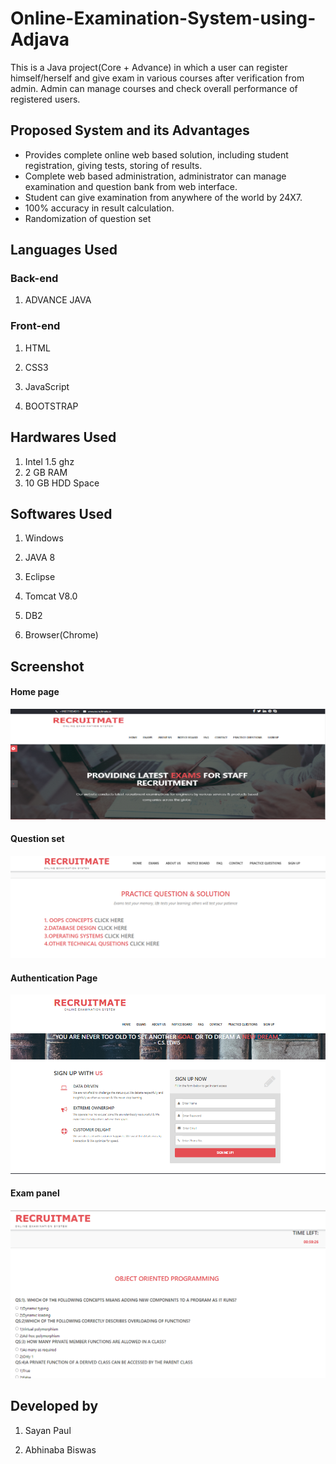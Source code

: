 # Online-Examination-System-using-Adjava
This is a Java project(Core + Advance) in which a user can register himself/herself and give exam in various courses after verification from admin. Admin can manage courses and check overall performance of registered users.

## Proposed System and its Advantages

* Provides complete online web based solution, including student registration, giving tests, storing of results.
* Complete web based administration, administrator can manage examination and question bank from web interface.
* Student can give examination from anywhere of the world by 24X7.
* 100% accuracy in result calculation.
* Randomization of question set

## Languages Used

### Back-end

1. ADVANCE JAVA

### Front-end
1. HTML

2. CSS3

3. JavaScript

4. BOOTSTRAP

## Hardwares Used
1. Intel 1.5 ghz
2. 2 GB RAM
3. 10 GB HDD Space

## Softwares Used
1. Windows

2. JAVA 8

3. Eclipse

4. Tomcat V8.0

5. DB2

6. Browser(Chrome)

## Screenshot

#### Home page
<img src="https://github.com/Sayan9696/Online-Examination-System-using-Adjava/blob/master/screenshot1.jpg">

#### Question set
<img src="https://github.com/Sayan9696/Online-Examination-System-using-Adjava/blob/master/screenshot2.jpg">

#### Authentication Page
<img src="https://github.com/Sayan9696/Online-Examination-System-using-Adjava/blob/master/screenshot3.jpg">

#### Exam panel
<img src="https://github.com/Sayan9696/Online-Examination-System-using-Adjava/blob/master/screenshot4.jpg">

## Developed by

1. Sayan Paul

2. Abhinaba Biswas
